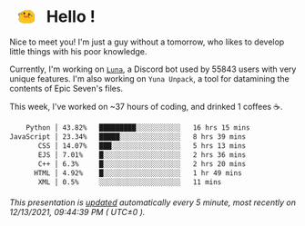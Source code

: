 <h1>   <img src="./spoink.gif" style="vertical-align:middle;" width="30px">   Hello ! </h1>

Nice to meet you! I'm just a guy without a tomorrow, who likes to develop little things with his poor knowledge.

Currently, I'm working on <a href='https://github.com/Asgarrrr/Luna'>`Luna`</a>, a Discord bot used by 55843 users with very unique features. I'm also working on `Yuna Unpack`, a tool for datamining the contents of Epic Seven's files.

This week, I've worked on ~37 hours of coding, and drinked 1 coffees ☕.

```
    Python │ 43.82%   █████████░░░░░░░░░░░   16 hrs 15 mins
JavaScript │ 23.34%   █████░░░░░░░░░░░░░░░   8 hrs 39 mins
       CSS │ 14.07%   ███░░░░░░░░░░░░░░░░░   5 hrs 13 mins
       EJS │ 7.01%    █░░░░░░░░░░░░░░░░░░░   2 hrs 36 mins
       C++ │ 6.3%     █░░░░░░░░░░░░░░░░░░░   2 hrs 20 mins
      HTML │ 4.92%    █░░░░░░░░░░░░░░░░░░░   1 hr 49 mins
       XML │ 0.5%     ░░░░░░░░░░░░░░░░░░░░   11 mins
```

###### This presentation is [updated](https://github.com/Asgarrrr) automatically every 5 minute, most recently on 12/13/2021, 09:44:39 PM ( UTC±0 ).